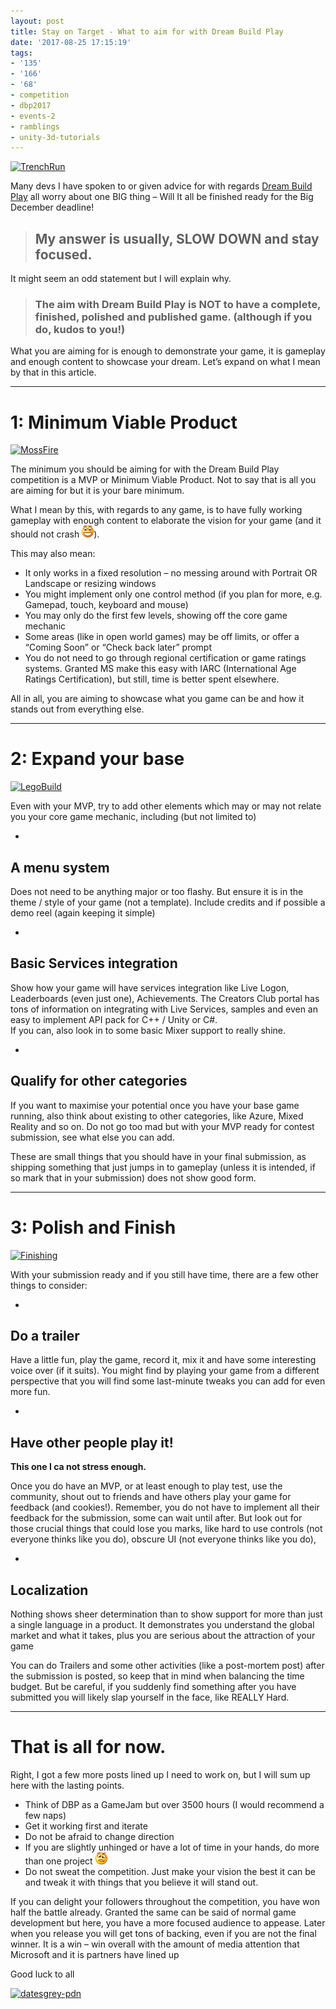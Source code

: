 ```yaml
---
layout: post
title: Stay on Target - What to aim for with Dream Build Play
date: '2017-08-25 17:15:19'
tags:
- '135'
- '166'
- '68'
- competition
- dbp2017
- events-2
- ramblings
- unity-3d-tutorials
---
```


[![TrenchRun](/Images/wordpress/2017/08/TrenchRun_thumb.gif "TrenchRun")](/Images/wordpress/2017/08/TrenchRun.gif)

Many devs I have spoken to or given advice for with regards [Dream Build Play](https://developer.microsoft.com/en-us/windows/projects/campaigns/dream-build-play-challenge) all worry about one BIG thing – Will It all be finished ready for the Big December deadline!

> ## My answer is usually, SLOW DOWN and stay focused.

It might seem an odd statement but I will explain why.

> ### **The aim with Dream Build Play is NOT to have a complete, finished, polished and published game.**   (although if you do, kudos to you!)

What you are aiming for is enough to demonstrate your game, it is gameplay and enough content to showcase your dream.  Let’s expand on what I mean by that in this article.

* * *

# 1: Minimum Viable Product

[![MossFire](/Images/wordpress/2017/08/MossFire_thumb.gif "MossFire")](/Images/wordpress/2017/08/MossFire.gif)

The minimum you should be aiming for with the Dream Build Play competition is a MVP or Minimum Viable Product.  Not to say that is all you are aiming for but it is your bare minimum.

What I mean by this, with regards to any game, is to have fully working gameplay with enough content to elaborate the vision for your game (and it should not crash ![Open-mouthed smile](/Images/wordpress/2017/08/wlEmoticon-openmouthedsmile-2.png)). 

This may also mean:

- It only works in a fixed resolution – no messing around with Portrait OR Landscape or resizing windows
- You might implement only one control method (if you plan for more, e.g. Gamepad,  touch, keyboard and mouse)
- You may only do the first few levels, showing off the core game mechanic
- Some areas (like in open world games) may be off limits, or offer a “Coming Soon” or “Check back later” prompt
- You do not need to go through regional certification or game ratings systems.  Granted MS make this easy with IARC (International Age Ratings Certification), but still, time is better spent elsewhere.

All in all, you are aiming to showcase what you game can be and how it stands out from everything else.

* * *

# 2: Expand your base

[![LegoBuild](/Images/wordpress/2017/08/LegoBuild_thumb.gif "LegoBuild")](/Images/wordpress/2017/08/LegoBuild.gif)

Even with your MVP, try to add other elements which may or may not relate you your core game mechanic, including (but not limited to)

- 
## A menu system

Does not need to be anything major or too flashy.  But ensure it is in the theme / style of your game (not a template). Include credits and if possible a demo reel (again keeping it simple)

- 
## Basic Services integration

Show how your game will have services integration like Live Logon, Leaderboards (even just one), Achievements.  The Creators Club portal has tons of information on integrating with Live Services, samples and even an easy to implement API pack for C++ / Unity or C#.  
If you can, also look in to some basic Mixer support to really shine.

- 
## Qualify for other categories

If you want to maximise your potential once you have your base game running, also think about existing to other categories, like Azure, Mixed Reality and so on.  Do not go too mad but with your MVP ready for contest submission, see what else you can add.

These are small things that you should have in your final submission, as shipping something that just jumps in to gameplay (unless it is intended, if so mark that in your submission) does not show good form.

* * *

# 3: Polish and Finish

[![Finishing](/Images/wordpress/2017/08/Finishing_thumb.gif "Finishing")](/Images/wordpress/2017/08/Finishing.gif)

With your submission ready and if you still have time, there are a few other things to consider:

- 
## Do a trailer

Have a little fun, play the game, record it, mix it and have some interesting voice over (if it suits).  You might find by playing your game from a different perspective that you will find some last-minute tweaks you can add for even more fun.

- 
## Have other people play it!

**This one I ca not stress enough.**

Once you do have an MVP, or at least enough to play test, use the community, shout out to friends and have others play your game for feedback (and cookies!).  Remember, you do not have to implement all their feedback for the submission, some can wait until after.  But look out for those crucial things that could lose you marks, like hard to use controls (not everyone thinks like you do), obscure UI (not everyone thinks like you do),

- 
## Localization

Nothing shows sheer determination than to show support for more than just a single language in a product.  It demonstrates you understand the global market and what it takes, plus you are serious about the attraction of your game

You can do Trailers and some other activities (like a post-mortem post) after the submission is posted, so keep that in mind when balancing the time budget. But be careful, if you suddenly find something after you have submitted you will likely slap yourself in the face, like REALLY Hard.

* * *

# That is all for now.

Right, I got a few more posts lined up I need to work on, but I will sum up here with the lasting points.

- Think of DBP as a GameJam but over 3500 hours (I would recommend a few naps)
- Get it working first and iterate
- Do not be afraid to change direction
- If you are slightly unhinged or have a lot of time in your hands, do more than one project ![Confused smile](/Images/wordpress/2017/08/wlEmoticon-confusedsmile-1.png)
- Do not sweat the competition.  Just make your vision the best it can be and tweak it with things that you believe it will stand out.

If you can delight your followers throughout the competition, you have won half the battle already. Granted the same can be said of normal game development but here, you have a more focused audience to appease.  Later when you release you will get tons of backing, even if you are not the final winner.  It is a win – win overall with the amount of media attention that Microsoft and it is partners have lined up

 

Good luck to all

[![datesgrey-pdn](/Images/wordpress/2017/08/datesgrey-pdn_thumb.png "datesgrey-pdn")](/Images/wordpress/2017/08/datesgrey-pdn.png)


